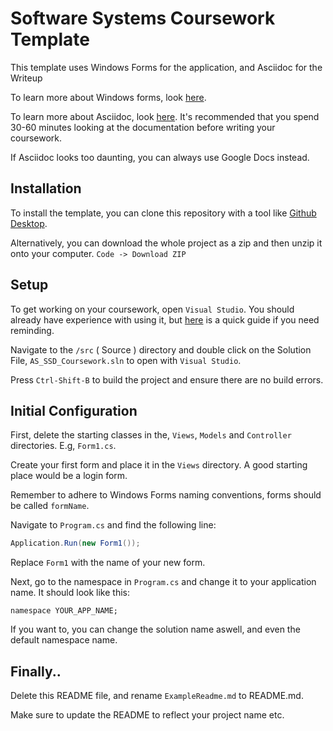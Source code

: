 # Software Systems Coursework Template

This template uses Windows Forms for the application, and Asciidoc for the Writeup

To learn more about Windows forms, look [here](https://learn.microsoft.com/en-us/dotnet/desktop/winforms/overview/?view=netdesktop-8.0).

To learn more about Asciidoc, look [here](https://asciidoc.org/). It's recommended that you spend 30-60 minutes looking at the documentation before writing your coursework.

If Asciidoc looks too daunting, you can always use Google Docs instead.

## Installation

To install the template, you can clone this repository with a tool like [Github Desktop](https://desktop.github.com/).

Alternatively, you can download the whole project as a zip and then unzip it onto your computer. `Code -> Download ZIP`

## Setup

To get working on your coursework, open `Visual Studio`. You should already have experience with using it, but [here](https://visualstudio.microsoft.com/vs/getting-started/) is a quick guide if you need reminding.

Navigate to the `/src` ( Source ) directory and double click on the Solution File, `AS_SSD_Coursework.sln` to open with `Visual Studio`.

Press `Ctrl-Shift-B` to build the project and ensure there are no build errors.

## Initial Configuration

First, delete the starting classes in the, `Views`, `Models` and `Controller` directories. E.g, `Form1.cs`.

Create your first form and place it in the `Views` directory. A good starting place would be a login form.

Remember to adhere to Windows Forms naming conventions, forms should be called `formName`.

Navigate to `Program.cs` and find the following line:

```cs
Application.Run(new Form1());
```
Replace `Form1` with the name of your new form. 

Next, go to the namespace in `Program.cs` and change it to your application name.
It should look like this:

```
namespace YOUR_APP_NAME;
```

If you want to, you can change the solution name aswell, and even the default namespace name.

## Finally..

Delete this README file, and rename `ExampleReadme.md` to README.md. 

Make sure to update the README to reflect your project name etc.